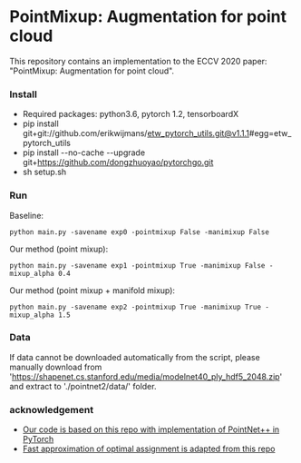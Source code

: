 # PointMixup: Augmentation for point cloud

This repository contains an implementation to the ECCV 2020 paper: "PointMixup: Augmentation for point cloud".

### Install
- Required packages: python3.6, pytorch 1.2, tensorboardX
- pip install git+git://github.com/erikwijmans/etw_pytorch_utils.git@v1.1.1#egg=etw_pytorch_utils
- pip install --no-cache --upgrade git+https://github.com/dongzhuoyao/pytorchgo.git
- sh setup.sh

### Run

Baseline:
```
python main.py -savename exp0 -pointmixup False -manimixup False
```

Our method (point mixup):
```
python main.py -savename exp1 -pointmixup True -manimixup False -mixup_alpha 0.4
```

Our method (point mixup + manifold mixup):
```
python main.py -savename exp2 -pointmixup True -manimixup True -mixup_alpha 1.5
```
### Data
If data cannot be downloaded automatically from the script, please manually download from 'https://shapenet.cs.stanford.edu/media/modelnet40_ply_hdf5_2048.zip' and extract to './pointnet2/data/' folder.

### acknowledgement
* [Our code is based on this repo with implementation of PointNet++ in PyTorch](https://github.com/erikwijmans/Pointnet2_PyTorch)
* [Fast approximation of optimal assignment is adapted from this repo](https://github.com/Colin97/MSN-Point-Cloud-Completion/tree/master/emd)


